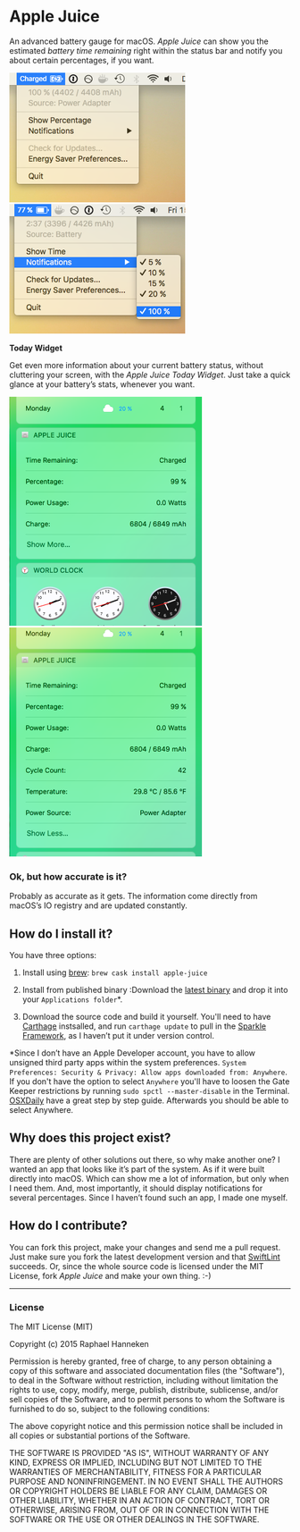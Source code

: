 # Apple Juice #
An advanced battery gauge for macOS. *Apple Juice* can show you the estimated _battery time remaining_ right within the status bar and notify you about certain percentages, if you want.

![Apple Juice Appmenu](screenshot_appmenu.png)
![Apple Juice Notifications](screenshot_notifications.png)

__Today Widget__

Get even more information about your current battery status, without cluttering your screen, with the *Apple Juice Today Widget*. Just take a quick glance at your battery’s stats, whenever you want.

![Apple Juice Today Widget](screenshot_today.png)
![Apple Juice Today Widget Expanded](screenshot_today_all.png)

### Ok, but how accurate is it? ###
Probably as accurate as it gets. The information come directly from macOS’s IO registry and are updated constantly.

## How do I install it? ##

You have three options:

1. Install using [brew](https://brew.sh/): `brew cask install apple-juice`

1. Install from published binary :Download the [latest binary](https://github.com/raphaelhanneken/apple-juice/releases/latest) and drop it into your `Applications folder`*.

1. Download the source code and build it yourself. You'll need to have [Carthage](https://github.com/Carthage/Carthage) instsalled, and run `carthage update` to pull in the [Sparkle Framework](https://github.com/sparkle-project/Sparkle), as I haven’t put it under version control.

*Since I don’t have an Apple Developer account, you have to allow unsigned third party apps within the system preferences.
 ```System Preferences: Security & Privacy: Allow apps downloaded from: Anywhere```. If you don't have the option to select `Anywhere` you'll have to loosen the Gate Keeper restrictions by running `sudo spctl --master-disable` in the Terminal. [OSXDaily](http://osxdaily.com/2016/09/27/allow-apps-from-anywhere-macos-gatekeeper/) have a great step by step guide. Afterwards you should be able to select Anywhere.

## Why does this project exist? ##
There are plenty of other solutions out there, so why make another one? I wanted an app that looks like it’s part of the system. As if it were built directly into macOS. Which can show me a lot of information, but only when I need them. And, most importantly, it should display notifications for several percentages. Since I haven’t found such an app, I made one myself.

## How do I contribute? ##
You can fork this project, make your changes and send me a pull request. Just make sure you fork the latest development version and that [SwiftLint](https://github.com/realm/SwiftLint) succeeds. Or, since the whole source code is licensed under the MIT License, fork *Apple Juice* and make your own thing. :-)

__________

### License ###
The MIT License (MIT)

Copyright (c) 2015 Raphael Hanneken

Permission is hereby granted, free of charge, to any person obtaining a copy of this software and associated documentation files (the "Software"), to deal in the Software without restriction, including without limitation the rights to use, copy, modify, merge, publish, distribute, sublicense, and/or sell copies of the Software, and to permit persons to whom the Software is furnished to do so, subject to the following conditions:

The above copyright notice and this permission notice shall be included in all copies or substantial portions of the Software.

THE SOFTWARE IS PROVIDED "AS IS", WITHOUT WARRANTY OF ANY KIND, EXPRESS OR IMPLIED, INCLUDING BUT NOT LIMITED TO THE WARRANTIES OF MERCHANTABILITY, FITNESS FOR A PARTICULAR PURPOSE AND NONINFRINGEMENT. IN NO EVENT SHALL THE AUTHORS OR COPYRIGHT HOLDERS BE LIABLE FOR ANY CLAIM, DAMAGES OR OTHER LIABILITY, WHETHER IN AN ACTION OF CONTRACT, TORT OR OTHERWISE, ARISING FROM, OUT OF OR IN CONNECTION WITH THE SOFTWARE OR THE USE OR OTHER DEALINGS IN THE SOFTWARE.
